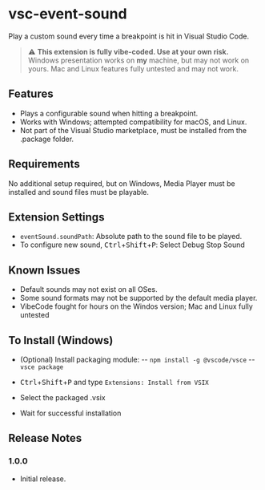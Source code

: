 # vsc-event-sound

Play a custom sound every time a breakpoint is hit in Visual Studio Code.

> :warning: **This extension is fully vibe-coded.  Use at your own risk.**  Windows presentation works on **my** machine, but may not work on yours.  Mac and Linux features fully untested and may not work.


## Features

- Plays a configurable sound when hitting a breakpoint.
- Works with Windows; attempted compatibility for macOS, and Linux.
- Not part of the Visual Studio marketplace, must be installed from the .package folder.

## Requirements

No additional setup required, but on Windows, Media Player must be installed and sound files must be playable.

## Extension Settings

- `eventSound.soundPath`: Absolute path to the sound file to be played.
- To configure new sound, <kbd>Ctrl</kbd>+<kbd>Shift</kbd>+<kbd>P</kbd>: Select Debug Stop Sound

## Known Issues

- Default sounds may not exist on all OSes.
- Some sound formats may not be supported by the default media player.
- VibeCode fought for hours on the Windos version; Mac and Linux fully untested

## To Install (Windows)

- (Optional) Install packaging module:
-- `npm install -g @vscode/vsce`
-- `vsce package`

- <kbd>Ctrl</kbd>+<kbd>Shift</kbd>+<kbd>P</kbd> and type `Extensions: Install from VSIX`
- Select the packaged .vsix
- Wait for successful installation

## Release Notes

### 1.0.0

- Initial release.
